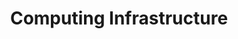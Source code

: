 ---
title: Computing Infrastructure
description: Workflow Tools for Your Code and Data
slug: scalereprod
outputs:
- JSON
- HTML
---